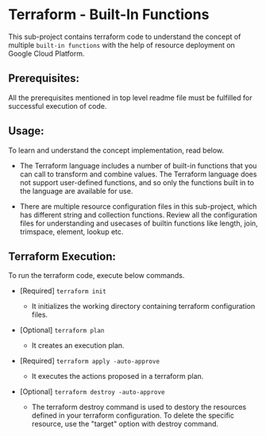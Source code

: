 # Terraform - Built-In Functions
This sub-project contains terraform code to understand the concept of multiple `built-in functions` with the help of resource deployment on Google Cloud Platform.

## Prerequisites:
All the prerequisites mentioned in top level readme file must be fulfilled for successful execution of code.

## Usage:
To learn and understand the concept implementation, read below.

-   The Terraform language includes a number of built-in functions that you can call to transform and combine values. The Terraform language does not support user-defined functions, and so only the functions built in to the language are available for use.

-   There are multiple resource configuration files in this sub-project, which has different string and collection functions. Review all the configuration files for understanding and usecases of builtin functions like length, join, trimspace, element, lookup etc.

## Terraform Execution:
To run the terraform code, execute below commands.

-   [Required] `terraform init`
    -   It initializes the working directory containing terraform configuration files.

-   [Optional] `terraform plan`
    -   It creates an execution plan.

-   [Required] `terraform apply -auto-approve`
    -   It executes the actions proposed in a terraform plan.

-   [Optional] `terraform destroy -auto-approve`
    -   The terraform destroy command is used to destory the resources defined in your terraform configuration. To delete the specific resource, use the "target" option with destroy command.